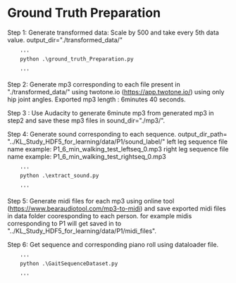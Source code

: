 # Ground Truth Preparation

Step 1: Generate transformed data: Scale by 500 and take every 5th data value.
        output_dir="./transformed_data/"

        '''
        python .\ground_truth_Preparation.py

        '''
Step 2: Generate mp3 corresponding to each file present in "./transformed_data/" using twotone.io (https://app.twotone.io/) using only hip joint angles. Exported mp3 length : 6minutes 40 seconds.

Step 3 : Use Audacity to generate 6minute mp3 from generated mp3 in step2 and save these mp3 files in sound_dir="./mp3/".

Step 4: Generate sound corresponding to each sequence.
        output_dir_path= "../KL_Study_HDF5_for_learning/data/P1/sound_label/"
        left leg sequence file name example: P1_6_min_walking_test_leftseq_0.mp3
        right leg sequence file name example: P1_6_min_walking_test_rightseq_0.mp3

        '''
        python .\extract_sound.py
        
        '''

Step 5: Generate midi files for each mp3 using online tool (https://www.bearaudiotool.com/mp3-to-midi) and save exported midi files in data folder cooresponding to each person.
        for example midis corresponding to P1 will get saved in to  "../KL_Study_HDF5_for_learning/data/P1/midi_files".
    
Step 6: Get sequence and corresponding piano roll using dataloader file.
        
        '''
        python .\GaitSequenceDataset.py

        '''

       
        
        